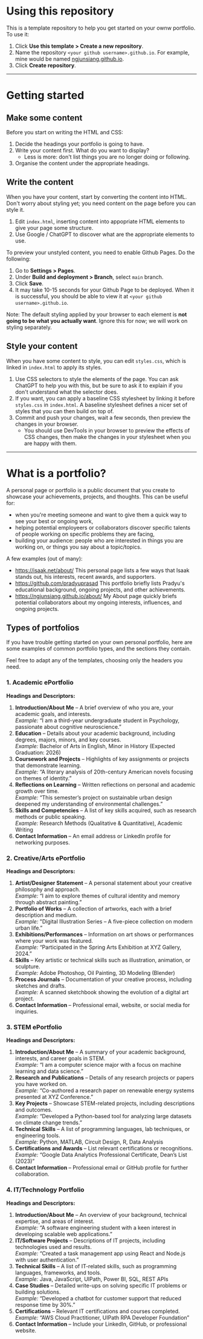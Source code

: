 # Using this repository

This is a template repository to help you get started on your ownw portfolio. To use it:

1. Click **Use this template > Create a new repository**.
2. Name the repository `<your github username>.github.io`. For example, mine would be named [ngjunsiang.github.io](https://github.com/ngjunsiang/ngjunsiang.github.io).
3. Click **Create repository**.

---

# Getting started

## Make some content

Before you start on writing the HTML and CSS:

1. Decide the headings your portfolio is going to have.
2. Write your content first. What do you want to display?
   - Less is more: don't list things you are no longer doing or following.
3. Organise the content under the appropriate headings.

## Write the content

When you have your content, start by converting the content into HTML. Don't worry about styling yet; you need content on the page before you can style it.

1. Edit `index.html`, inserting content into appopriate HTML elements to give your page some structure.
2. Use Google / ChatGPT to discover what are the appropriate elements to use.

To preview your unstyled content, you need to enable Github Pages. Do the following:

1. Go to **Settings > Pages**.
2. Under **Build and deployment > Branch**, select `main` branch.
3. Click **Save**.
4. It may take 10-15 seconds for your Github Page to be deployed. When it is successful, you should be able to view it at `<your github username>.github.io`.

Note: The default styling applied by your browser to each element is **not going to be what you actually want**. Ignore this for now; we will work on styling separately.

## Style your content

When you have some content to style, you can edit `styles.css`, which is linked in `index.html` to apply its styles.

1. Use CSS selectors to style the elements of the page.
   You can ask ChatGPT to help you with this, but be sure to ask it to explain if you don't understand what the selector does.
2. If you want, you can apply a baseline CSS stylesheet by linking it before `styles.css` in `index.html`.
   A baseline stylesheet defines a nicer set of styles that you can then build on top of.
3. Commit and push your changes, wait a few seconds, then preview the changes in your browser.
   - You should use DevTools in your browser to preview the effects of CSS changes, then make the changes in your stylesheet when you are happy with them.

----------

# What is a portfolio?

A personal page or portfolio is a public document that you create to showcase your achievements, projects, and thoughts. This can be useful for:

- when you're meeting someone and want to give them a quick way to see your best or ongoing work,
- helping potential employeers or collaborators discover specific talents of people working on specific problems they are facing,
- building your audience: people who are interested in things you are working on, or things you say about a topic/topics.

A few examples (out of many):
- https://isaak.net/about/
  This personal page lists a few ways that Isaak stands out, his interests, recent awards, and supporters.
- https://github.com/pradyuprasad
  This portfolio briefly lists Pradyu's educational background, ongoing projects, and other achievements.
- https://ngjunsiang.github.io/about/
  My About page quickly briefs potential collaborators about my ongoing interests, influences, and ongoing projects.

## Types of portfolios

If you have trouble getting started on your own personal portfolio, here are some examples of common portfolio types, and the sections they contain.

Feel free to adapt any of the templates, choosing only the headers you need.

### **1. Academic ePortfolio**  
**Headings and Descriptors:**  
1. **Introduction/About Me** – A brief overview of who you are, your academic goals, and interests.  
   *Example:* “I am a third-year undergraduate student in Psychology, passionate about cognitive neuroscience.”  
2. **Education** – Details about your academic background, including degrees, majors, minors, and key courses.  
   *Example:* Bachelor of Arts in English, Minor in History (Expected Graduation: 2026)  
3. **Coursework and Projects** – Highlights of key assignments or projects that demonstrate learning.  
   *Example:* “A literary analysis of 20th-century American novels focusing on themes of identity.”  
4. **Reflections on Learning** – Written reflections on personal and academic growth over time.  
   *Example:* “This semester’s project on sustainable urban design deepened my understanding of environmental challenges.”  
5. **Skills and Competencies** – A list of key skills acquired, such as research methods or public speaking.  
   *Example:* Research Methods (Qualitative & Quantitative), Academic Writing  
6. **Contact Information** – An email address or LinkedIn profile for networking purposes.

### **2. Creative/Arts ePortfolio**  
**Headings and Descriptors:**  
1. **Artist/Designer Statement** – A personal statement about your creative philosophy and approach.  
   *Example:* “I aim to explore themes of cultural identity and memory through abstract painting.”  
2. **Portfolio of Works** – A collection of artworks, each with a brief description and medium.  
   *Example:* "Digital Illustration Series – A five-piece collection on modern urban life.”  
3. **Exhibitions/Performances** – Information on art shows or performances where your work was featured.  
   *Example:* “Participated in the Spring Arts Exhibition at XYZ Gallery, 2024.”  
4. **Skills** – Key artistic or technical skills such as illustration, animation, or sculpture.  
   *Example:* Adobe Photoshop, Oil Painting, 3D Modeling (Blender)  
5. **Process Journals** – Documentation of your creative process, including sketches and drafts.  
   *Example:* A scanned sketchbook showing the evolution of a digital art project.  
6. **Contact Information** – Professional email, website, or social media for inquiries.

### **3. STEM ePortfolio**  
**Headings and Descriptors:**  
1. **Introduction/About Me** – A summary of your academic background, interests, and career goals in STEM.  
   *Example:* “I am a computer science major with a focus on machine learning and data science.”  
2. **Research and Publications** – Details of any research projects or papers you have worked on.  
   *Example:* “Co-authored a research paper on renewable energy systems presented at XYZ Conference.”  
3. **Key Projects** – Showcase STEM-related projects, including descriptions and outcomes.  
   *Example:* “Developed a Python-based tool for analyzing large datasets on climate change trends.”  
4. **Technical Skills** – A list of programming languages, lab techniques, or engineering tools.  
   *Example:* Python, MATLAB, Circuit Design, R, Data Analysis  
5. **Certifications and Awards** – List relevant certifications or recognitions.  
   *Example:* “Google Data Analytics Professional Certificate, Dean’s List (2023)”  
6. **Contact Information** – Professional email or GitHub profile for further collaboration.

### **4. IT/Technology Portfolio**  
**Headings and Descriptors:**  
1. **Introduction/About Me** – An overview of your background, technical expertise, and areas of interest.  
   *Example:* “A software engineering student with a keen interest in developing scalable web applications.”  
2. **IT/Software Projects** – Descriptions of IT projects, including technologies used and results.  
   *Example:* “Created a task management app using React and Node.js with user authentication.”  
3. **Technical Skills** – A list of IT-related skills, such as programming languages, frameworks, and tools.  
   *Example:* Java, JavaScript, UIPath, Power BI, SQL, REST APIs  
4. **Case Studies** – Detailed write-ups on solving specific IT problems or building solutions.  
   *Example:* “Developed a chatbot for customer support that reduced response time by 30%.”  
5. **Certifications** – Relevant IT certifications and courses completed.  
   *Example:* “AWS Cloud Practitioner, UIPath RPA Developer Foundation”  
6. **Contact Information** – Include your LinkedIn, GitHub, or professional website.
